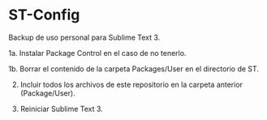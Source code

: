 # ST-Config
Backup de uso personal para Sublime Text 3.
 
 1a. Instalar Package Control en el caso de no tenerlo.

 1b. Borrar el contenido de la carpeta Packages/User en el directorio de ST.

 2. Incluir todos los archivos de este repositorio en la carpeta anterior (Package/User).

 3. Reiniciar Sublime Text 3.